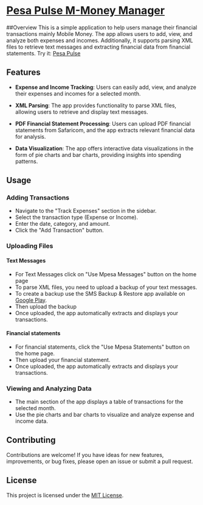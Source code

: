 # [Pesa Pulse M-Money Manager](https://shielded-thicket-54897-a152e61eec3b.herokuapp.com/)

##Overview
This is a simple application to help users manage their financial transactions mainly Mobile Money.
The app allows users to add, view, and analyze both expenses and incomes. Additionally, it supports parsing XML files to retrieve text messages and extracting financial data from financial statements.
Try it: [Pesa Pulse](https://shielded-thicket-54897-a152e61eec3b.herokuapp.com/)
## Features

- **Expense and Income Tracking**: Users can easily add, view, and analyze their expenses and incomes for a selected month.

- **XML Parsing**: The app provides functionality to parse XML files, allowing users to retrieve and display text messages.

- **PDF Financial Statement Processing**: Users can upload PDF financial statements from Safaricom, and the app extracts relevant financial data for analysis.

- **Data Visualization**: The app offers interactive data visualizations in the form of pie charts and bar charts, providing insights into spending patterns.



## Usage

### Adding Transactions

- Navigate to the "Track Expenses" section in the sidebar.
- Select the transaction type (Expense or Income).
- Enter the date, category, and amount.
- Click the "Add Transaction" button.

### Uploading Files
#### Text Messages
- For Text Messages click on "Use Mpesa Messages" button on the home page
- To parse XML files, you need to upload a backup of your text messages.
- To create a backup use the SMS Backup & Restore app available on [Google Play](https://play.google.com/store/apps/details?id=com.riteshsahu.SMSBackupRestore&hl=en_US).
- Then upload the backup
- Once uploaded, the app automatically extracts and displays your transactions.
#### Financial statements
- For financial statements, click the "Use Mpesa Statements" button on the home page.
- Then upload your financial statement.
-  Once uploaded, the app automatically extracts and displays your transactions.

### Viewing and Analyzing Data

- The main section of the app displays a table of transactions for the selected month.
- Use the pie charts and bar charts to visualize and analyze expense and income data.

## Contributing

Contributions are welcome! If you have ideas for new features, improvements, or bug fixes, please open an issue or submit a pull request.

## License

This project is licensed under the [MIT License](https://github.com/Moses-Maina-ctrl/M-Money-Manager/blob/main/LICENSE).
